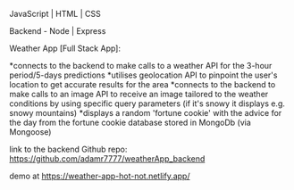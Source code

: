 JavaScript | HTML | CSS

Backend - Node | Express

Weather App [Full Stack App]:

*connects to the backend to make calls to a weather API for the 3-hour period/5-days predictions
*utilises geolocation API to pinpoint the user's location to get accurate results for the area
*connects to the backend to make calls to an image API to receive an image tailored to the weather conditions by using specific query parameters (if it's snowy it displays e.g. snowy mountains)
*displays a random 'fortune cookie' with the advice for the day from the fortune cookie database stored in MongoDb (via Mongoose)

link to the backend Github repo: https://github.com/adamr7777/weatherApp_backend

demo at https://weather-app-hot-not.netlify.app/
